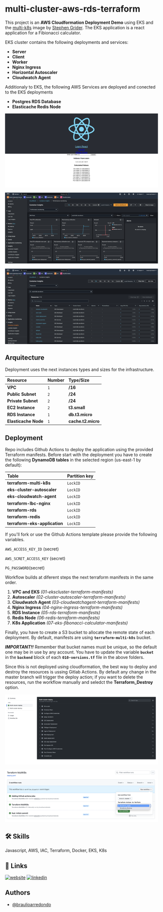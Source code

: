 
# multi-cluster-aws-rds-terraform


This project is an **AWS Cloudformation Deployment Demo** using EKS and the [multi-k8s](https://github.com/StephenGrider/multi-k8s) image by [Stephen Grider](https://www.linkedin.com/in/stephengrider/). The EKS application is a react application for a Fibionacci calculator. 


EKS cluster contains the following deployments and services: 

- **Server**
- **Client**
- **Worker**
- **Nginx Ingress**
- **Horizontal Autoscaler**
- **Cloudwatch Agent**

Additionaly to EKS, the following AWS Services are deployed and conected to the EKS deployments 

- **Postgres RDS Database**
- **Elasticache Redis Node**

![App Screenshot](https://raw.githubusercontent.com/braulioarredondo/multi-cluster-aws-rds-terraform/master/images/app.png)

![Insights](https://raw.githubusercontent.com/braulioarredondo/multi-cluster-aws-rds-terraform/master/images/insights.png)

![Resources](https://raw.githubusercontent.com/braulioarredondo/multi-cluster-aws-rds-terraform/master/images/resources.png)
## Arquitecture

Deployment uses the next instances types and sizes for the infrastructure.

| Resource |    Number     | Type/Size               |
| :-------- | :------- | :------------------------- |
| **VPC** | `1` | **/16** |
| **Public Subnet** | `2` | **/24** |
| **Private Subnet** | `2` | **/24** |
| **EC2 Instance** | `2` | **t3.small** |
| **RDS Instance** |`1` | **db.t3.micro** |
| **Elasticache Node** |`1`| **cache.t2.micro** |





## Deployment

Repo includes Github Actions to deploy the application using the provided Terraform manifests. Before start with the deployment you have to create the following **DynamoDB tables** in the selected region (us-east-1 by default):

| Table |    Partition key |
| :-------- | :--------- 
| **terraform-multi-k8s** | `LockID` |
| **eks-cluster-autoscaler** | `LockID` |
| **eks-cloudwatch-agent** | `LockID` | 
| **terraform-lbc-nginx** | `LockID` | 
| **terraform-rds** |`LockID` | 
| **terraform-redis** | `LockID` |
| **terraform-eks-application** |`LockID`| 

If you'll fork or use the Github Actions template please provide the following variables.

`AWS_ACCESS_KEY_ID` (secret)

`AWS_SCRET_ACCESS_KEY` (secret)  

`PG_PASSWORD`(secret)

Workflow builds at diferent steps the next terraform manifests in the same order.

1. **VPC and EKS** *(01-ekscluster-terraform-manifests)*
2. **Autoscaler** *(02-cluster-autoscaler-terraform-manifests)*
3. **Cloudwatch Agent** *(03-cloudwatchagent-terraform-manifests)*
4. **Nginx Ingress** *(04-nginx-ingress-terraform-manifests)*
5. **RDS Instance** *(05-rds-terraform-manifests)*
6. **Redis Node** *(06-redis-terraform-manifests)*
7. **K8s Application** *(07-eks-fibonacci-calculator-manifests)*


Finally, you have to create a S3 bucket to allocate the remote state of each deployment. By default, manifests are using **`terraform-multi-k8s`** bucket. 

***IMPORTANT!!*** Remember that bucket names must be unique, so the default one may be in use by any account. You have to update the variable **`bucket`** in the **`backend`** block of each **`010-versions.tf`** file in the above folders. 

Since this is not deployed using cloudformation, the best way to deploy and destroy the resources is ussing Gitlab Actions. By default any change in the master branch will trigger the deploy action; if you want to delete the resources, run the workflow manually and seledct the **Terraform_Destroy** option. 

![Workflow](https://raw.githubusercontent.com/braulioarredondo/multi-cluster-aws-rds-terraform/master/images/workflow.png)

![Workflow Option](https://raw.githubusercontent.com/braulioarredondo/multi-cluster-aws-rds-terraform/master/images/workflow_option.png)
## 🛠 Skills
Javascript, AWS, IAC, Terraform, Docker, EKS, K8s


## 🔗 Links
[![website](https://img.shields.io/badge/Braulio_Arredondo-black?style=for-the-badge&logo=read.cv)](https://braulioarredondo.com/)
[![linkedin](https://img.shields.io/badge/linkedin-0A66C2?style=for-the-badge&logo=linkedin&logoColor=white)](https://www.linkedin.com/in/braulio-arredondo)



## Authors

- [@braulioarredondo](https://www.github.com/braulioarredondo)